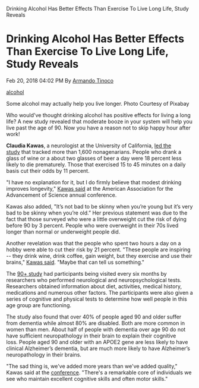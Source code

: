 Drinking Alcohol Has Better Effects Than Exercise To Live Long Life, Study Reveals

# Drinking Alcohol Has Better Effects Than Exercise To Live Long Life, Study Reveals

 Feb 20, 2018 04:02 PM  By [Armando Tinoco](http://www.medicaldaily.com/reporters/armando-tinoco)

[alcohol](../_resources/30a964ba5496a3985dcedaeedb505f6a.webp)

Some alcohol may actually help you live longer. Photo Courtesy of Pixabay

Who would've thought drinking alcohol has positive effects for living a long life? A new study revealed that moderate booze in your system will help you live past the age of 90. Now you have a reason not to skip happy hour after work!

**Claudia Kawas**, a neurologist at the University of California, [led the study](http://www.mind.uci.edu/research-studies/90plus-study/) that tracked more than 1,600 nonagenarians. People who drank a glass of wine or a about two glasses of beer a day were 18 percent less likely to die prematurely. Those that exercised 15 to 45 minutes on a daily basis cut their odds by 11 percent.

"I have no explanation for it, but I do firmly believe that modest drinking improves longevity," [Kawas said](http://www.independent.co.uk/life-style/health-and-families/alcohol-small-amounts-live-over-90-study-health-university-of-california-wine-beer-a8217521.html) at the American Association for the Advancement of Science annual conference.

Kawas also added, "It’s not bad to be skinny when you’re young but it’s very bad to be skinny when you’re old.” Her previous statement was due to the fact that those surveyed who were a little overweight cut the risk of dying before 90 by 3 percent. People who were overweight in their 70s lived longer than normal or underweight people did.

Another revelation was that the people who spent two hours a day on a hobby were able to cut their risk by 21 percent. "These people are inspiring -- they drink wine, drink coffee, gain weight, but they exercise and use their brains," [Kawas said](http://www.chicagotribune.com/lifestyles/health/ct-drinking-alcohol-living-past-90-20180220-story.html). "Maybe that can tell us something."

The [90+ study](http://www.mind.uci.edu/research-studies/90plus-study/) had participants being visited every six months by researchers who performed neurological and neuropsychological tests. Researchers obtained information about diet, activities, medical history, medications and numerous other factors. The participants were also given a series of cognitive and physical tests to determine how well people in this age group are functioning.

The study also found that over 40% of people aged 90 and older suffer from dementia while almost 80% are disabled. Both are more common in women than men. About half of people with dementia over age 90 do not have sufficient neuropathology in their brain to explain their cognitive loss. People aged 90 and older with an APOE2 gene are less likely to have clinical Alzheimer’s dementia, but are much more likely to have Alzheimer’s neuropathology in their brains.

"The sad thing is, we've added more years than we've added quality," Kawas said at the [conference](https://www.aaas.org/news/science-begins-unlock-secrets-brains-age-well). "There's a remarkable core of individuals we see who maintain excellent cognitive skills and often motor skills."